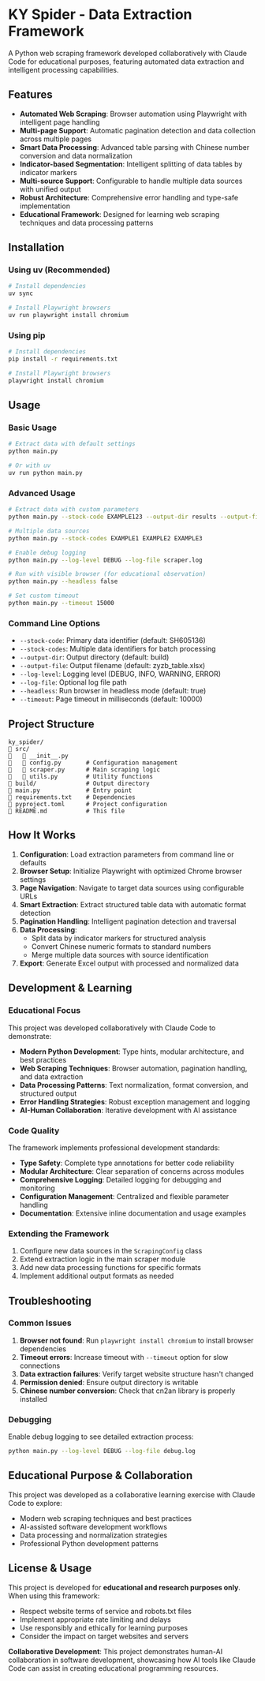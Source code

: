 # KY Spider - Data Extraction Framework

A Python web scraping framework developed collaboratively with Claude Code for educational purposes, featuring automated data extraction and intelligent processing capabilities.

## Features

- **Automated Web Scraping**: Browser automation using Playwright with intelligent page handling
- **Multi-page Support**: Automatic pagination detection and data collection across multiple pages
- **Smart Data Processing**: Advanced table parsing with Chinese number conversion and data normalization
- **Indicator-based Segmentation**: Intelligent splitting of data tables by indicator markers
- **Multi-source Support**: Configurable to handle multiple data sources with unified output
- **Robust Architecture**: Comprehensive error handling and type-safe implementation
- **Educational Framework**: Designed for learning web scraping techniques and data processing patterns

## Installation

### Using uv (Recommended)

```bash
# Install dependencies
uv sync

# Install Playwright browsers
uv run playwright install chromium
```

### Using pip

```bash
# Install dependencies
pip install -r requirements.txt

# Install Playwright browsers  
playwright install chromium
```

## Usage

### Basic Usage

```bash
# Extract data with default settings
python main.py

# Or with uv
uv run python main.py
```

### Advanced Usage

```bash
# Extract data with custom parameters
python main.py --stock-code EXAMPLE123 --output-dir results --output-file data.xlsx

# Multiple data sources
python main.py --stock-codes EXAMPLE1 EXAMPLE2 EXAMPLE3

# Enable debug logging
python main.py --log-level DEBUG --log-file scraper.log

# Run with visible browser (for educational observation)
python main.py --headless false

# Set custom timeout
python main.py --timeout 15000
```

### Command Line Options

- `--stock-code`: Primary data identifier (default: SH605136)
- `--stock-codes`: Multiple data identifiers for batch processing
- `--output-dir`: Output directory (default: build)
- `--output-file`: Output filename (default: zyzb_table.xlsx)
- `--log-level`: Logging level (DEBUG, INFO, WARNING, ERROR)
- `--log-file`: Optional log file path
- `--headless`: Run browser in headless mode (default: true)
- `--timeout`: Page timeout in milliseconds (default: 10000)

## Project Structure

```
ky_spider/
   src/
      __init__.py
      config.py       # Configuration management
      scraper.py      # Main scraping logic
      utils.py        # Utility functions
   build/              # Output directory
   main.py             # Entry point
   requirements.txt    # Dependencies
   pyproject.toml      # Project configuration
   README.md           # This file
```

## How It Works

1. **Configuration**: Load extraction parameters from command line or defaults
2. **Browser Setup**: Initialize Playwright with optimized Chrome browser settings
3. **Page Navigation**: Navigate to target data sources using configurable URLs
4. **Smart Extraction**: Extract structured table data with automatic format detection
5. **Pagination Handling**: Intelligent pagination detection and traversal
6. **Data Processing**: 
   - Split data by indicator markers for structured analysis
   - Convert Chinese numeric formats to standard numbers
   - Merge multiple data sources with source identification
7. **Export**: Generate Excel output with processed and normalized data

## Development & Learning

### Educational Focus

This project was developed collaboratively with Claude Code to demonstrate:

- **Modern Python Development**: Type hints, modular architecture, and best practices
- **Web Scraping Techniques**: Browser automation, pagination handling, and data extraction
- **Data Processing Patterns**: Text normalization, format conversion, and structured output
- **Error Handling Strategies**: Robust exception management and logging
- **AI-Human Collaboration**: Iterative development with AI assistance

### Code Quality

The framework implements professional development standards:

- **Type Safety**: Complete type annotations for better code reliability
- **Modular Architecture**: Clear separation of concerns across modules
- **Comprehensive Logging**: Detailed logging for debugging and monitoring
- **Configuration Management**: Centralized and flexible parameter handling
- **Documentation**: Extensive inline documentation and usage examples

### Extending the Framework

1. Configure new data sources in the `ScrapingConfig` class
2. Extend extraction logic in the main scraper module
3. Add new data processing functions for specific formats
4. Implement additional output formats as needed

## Troubleshooting

### Common Issues

1. **Browser not found**: Run `playwright install chromium` to install browser dependencies
2. **Timeout errors**: Increase timeout with `--timeout` option for slow connections
3. **Data extraction failures**: Verify target website structure hasn't changed
4. **Permission denied**: Ensure output directory is writable
5. **Chinese number conversion**: Check that cn2an library is properly installed

### Debugging

Enable debug logging to see detailed extraction process:

```bash
python main.py --log-level DEBUG --log-file debug.log
```

## Educational Purpose & Collaboration

This project was developed as a collaborative learning exercise with Claude Code to explore:

- Modern web scraping techniques and best practices
- AI-assisted software development workflows
- Data processing and normalization strategies
- Professional Python development patterns

## License & Usage

This project is developed for **educational and research purposes only**. When using this framework:

- Respect website terms of service and robots.txt files
- Implement appropriate rate limiting and delays
- Use responsibly and ethically for learning purposes
- Consider the impact on target websites and servers

**Collaborative Development**: This project demonstrates human-AI collaboration in software development, showcasing how AI tools like Claude Code can assist in creating educational programming resources.